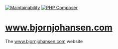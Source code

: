 [![Maintainability](https://api.codeclimate.com/v1/badges/a7d26fbf359b376273bc/maintainability)](https://codeclimate.com/github/bjornjohansen/www.bjornjohansen.com/maintainability)
[![PHP Composer](https://github.com/bjornjohansen/www.bjornjohansen.com/actions/workflows/php.yml/badge.svg)](https://github.com/bjornjohansen/www.bjornjohansen.com/actions/workflows/php.yml)

# www.bjornjohansen.com
The www.bjornjohansen.com website
